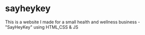# sayheykey
This is a website I made for a small health and wellness business - "SayHeyKey" using HTML,CSS & JS
